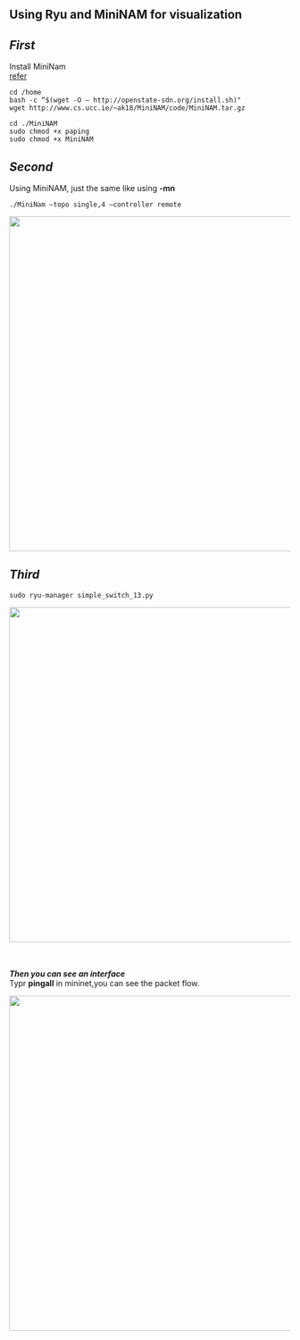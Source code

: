 Using Ryu and MiniNAM for visualization
---

***First***
---
Install MiniNam  
[refer](https://ting-kuan.blog/2018/04/04/%E3%80%90mininam-%E8%A6%96%E8%A6%BA%E5%8C%96%E7%B6%B2%E8%B7%AF%E6%8B%93%E5%A2%A3%E6%A8%A1%E6%93%AC%E5%99%A8%E3%80%91/)
```
cd /home
bash -c “$(wget -O – http://openstate-sdn.org/install.sh)"
wget http://www.cs.ucc.ie/~ak18/MiniNAM/code/MiniNAM.tar.gz
```
```
cd ./MiniNAM
sudo chmod +x paping
sudo chmod +x MiniNAM
```

***Second***
---
Using MiniNAM, just the same like using **-mn**
```
./MiniNam –topo single,4 –controller remote
```
<div align=center> <img src="https://github.com/AvisChiu/SDN_Freshman/blob/master/Ryu%20controller/simpleExample3/mininam.png" width="600",height="600"/></div>

***Third***
---

```
sudo ryu-manager simple_switch_13.py
```
<div align=center> <img src="https://github.com/AvisChiu/SDN_Freshman/blob/master/Ryu%20controller/simpleExample3/ryu.png" width="600",height="600"/></div>
<br/>
<br/>

***Then you can see an interface***   
Typr **pingall** in mininet,you can see the packet flow.
<div align=center> <img src="https://github.com/AvisChiu/SDN_Freshman/blob/master/Ryu%20controller/simpleExample3/vis.png" width="600",height="600"/></div>
